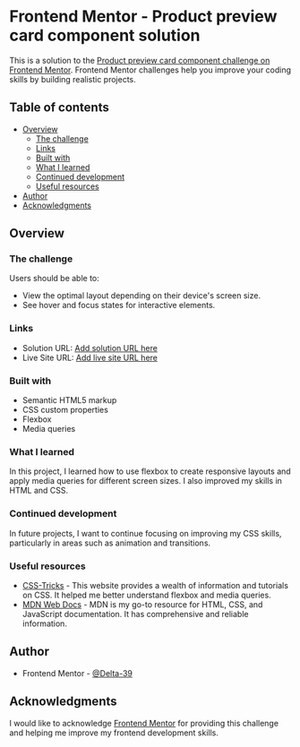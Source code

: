 # Frontend Mentor - Product preview card component solution

This is a solution to the [Product preview card component challenge on Frontend Mentor](https://www.frontendmentor.io/challenges/product-preview-card-component-GO7UmttRfa). Frontend Mentor challenges help you improve your coding skills by building realistic projects. 

## Table of contents

- [Overview](#overview)
  - [The challenge](#the-challenge)
  - [Links](#links)
  - [Built with](#built-with)
  - [What I learned](#what-i-learned)
  - [Continued development](#continued-development)
  - [Useful resources](#useful-resources)
- [Author](#author)
- [Acknowledgments](#acknowledgments)

## Overview

### The challenge

Users should be able to:

- View the optimal layout depending on their device's screen size.
- See hover and focus states for interactive elements.

### Links

- Solution URL: [Add solution URL here](https://your-solution-url.com)
- Live Site URL: [Add live site URL here](https://your-live-site-url.com)

### Built with

- Semantic HTML5 markup
- CSS custom properties
- Flexbox
- Media queries

### What I learned

In this project, I learned how to use flexbox to create responsive layouts and apply media queries for different screen sizes. I also improved my skills in HTML and CSS.

### Continued development

In future projects, I want to continue focusing on improving my CSS skills, particularly in areas such as animation and transitions.

### Useful resources

- [CSS-Tricks](https://css-tricks.com/) - This website provides a wealth of information and tutorials on CSS. It helped me better understand flexbox and media queries.
- [MDN Web Docs](https://developer.mozilla.org/) - MDN is my go-to resource for HTML, CSS, and JavaScript documentation. It has comprehensive and reliable information.

## Author

- Frontend Mentor - [@Delta-39](https://www.frontendmentor.io/profile/Delta-39)

## Acknowledgments

I would like to acknowledge [Frontend Mentor](https://www.frontendmentor.io/) for providing this challenge and helping me improve my frontend development skills.
